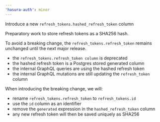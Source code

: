 ```yaml
---
'hasura-auth': minor
---
```


Introduce a new `refresh_tokens.hashed_refresh_token` column

Preparatory work to store refresh tokens as a SHA256 hash.

To avoid a breaking change, the `refresh_tokens.refresh_token` remains unchanged until the next major release.

- the `refresh_tokens.refresh_token column` is deprecated
- the hashed refresh token is a Postgres stored generated column
- the internal GraphQL queries are using the hashed refresh token
- the internal GraphQL mutations are still updating the `refresh_token` column

When introducing the breaking change, we will:

- rename `refresh_tokens.refresh_token` to `refresh_tokens.id`
- use the `id` column as an identifier
- remove the `generated` expression in the `hashed_refresh_token` column
- any new refresh token will then be saved uniquely as SHA256
